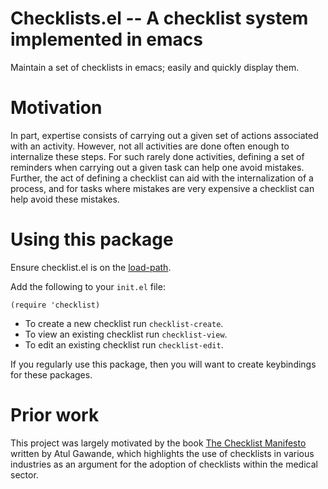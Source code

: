 # Checklists.el -- A checklist system implemented in emacs

Maintain a set of checklists in emacs; easily and quickly display them.

# Motivation

In part, expertise consists of carrying out a given set of actions associated with an activity. However, not all activities are done often enough to internalize these steps. For such rarely done activities, defining a set of reminders when carrying out a given task can help one avoid mistakes. Further, the act of defining a checklist can aid with the internalization of a process, and for tasks where mistakes are very expensive a checklist can help avoid these mistakes.

# Using this package

Ensure checklist.el is on the [load-path](https://www.gnu.org/software/emacs/manual/html_node/elisp/Library-Search.html).

Add the following to your `init.el` file:

```
(require 'checklist)
```

* To create a new checklist run `checklist-create`.
* To view an existing checklist run `checklist-view`.
* To edit an existing checklist run `checklist-edit`.

If you regularly use this package, then you will want to create keybindings for these packages.

# Prior work

This project was largely motivated by the book [The Checklist Manifesto](https://www.amazon.co.uk/Checklist-Manifesto-Things-Right-Gawande/dp/1846683149) written by Atul Gawande, which highlights the use of checklists in various industries as an argument for the adoption of checklists within the medical sector.
